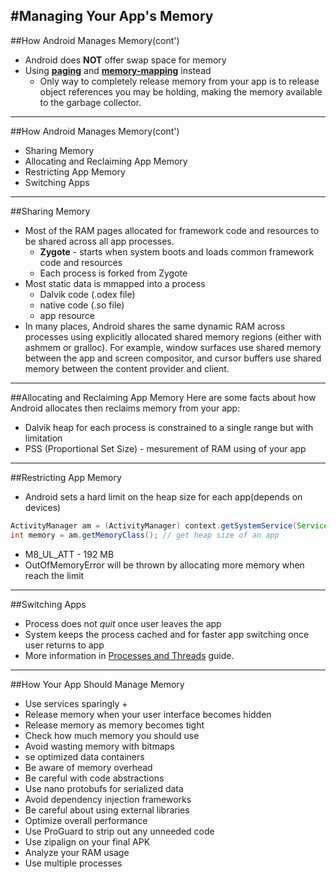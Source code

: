 #Managing Your App's Memory
---
##How Android Manages Memory(cont')
+ Android does **NOT** offer swap space for memory
+ Using **[paging](http://en.wikipedia.org/wiki/Paging)** and **[memory-mapping](http://en.wikipedia.org/wiki/Memory-mapped_files)** instead
  + Only way to completely release memory from your app is to release object references you may be holding, making the memory available to the garbage collector. 
---
##How Android Manages Memory(cont')
+ Sharing Memory
+ Allocating and Reclaiming App Memory
+ Restricting App Memory
+ Switching Apps
---
##Sharing Memory
+ Most of the RAM pages allocated for framework code and resources to be shared across all app processes.
  + **Zygote** - starts when system boots and loads common framework code and resources
  + Each process is forked from Zygote
+ Most static data is mmapped into a process
  + Dalvik code (.odex file)
  + native code (.so file)
  + app resource
+ In many places, Android shares the same dynamic RAM across processes using explicitly allocated shared memory regions (either with ashmem or gralloc). For example, window surfaces use shared memory between the app and screen compositor, and cursor buffers use shared memory between the content provider and client.
---
##Allocating and Reclaiming App Memory
Here are some facts about how Android allocates then reclaims memory from your app:
+ Dalvik heap for each process is constrained to a single range but with limitation
+ PSS (Proportional Set Size) - mesurement of RAM using of your app
---
##Restricting App Memory
+ Android sets a hard limit on the heap size for each app(depends on devices)
```java
ActivityManager am = (ActivityManager) context.getSystemService(Service.ACTIVITY_SERVICE);
int memory = am.getMemoryClass(); // get heap size of an app
```
  + M8_UL_ATT - 192 MB
+ OutOfMemoryError will be thrown by allocating more memory when reach the limit
---
##Switching Apps
+ Process does not *quit* once user leaves the app
+ System keeps the process cached and for faster app switching once user returns to app
+ More information in [Processes and Threads](http://developer.android.com/guide/components/processes-and-threads.html) guide.
---
##How Your App Should Manage Memory
+ Use services sparingly
  + 
+ Release memory when your user interface becomes hidden
+ Release memory as memory becomes tight
+ Check how much memory you should use
+ Avoid wasting memory with bitmaps
+ se optimized data containers
+ Be aware of memory overhead
+ Be careful with code abstractions
+ Use nano protobufs for serialized data
+ Avoid dependency injection frameworks
+ Be careful about using external libraries
+ Optimize overall performance
+ Use ProGuard to strip out any unneeded code
+ Use zipalign on your final APK
+ Analyze your RAM usage
+ Use multiple processes